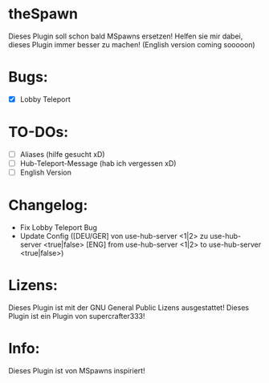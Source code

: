 # theSpawn
Dieses Plugin soll schon bald MSpawns ersetzen! Helfen sie mir dabei, dieses Plugin immer besser zu machen! (English version coming sooooon)

# Bugs:
- [X] Lobby Teleport

# TO-DOs:
- [ ] Aliases (hilfe gesucht xD)
- [ ] Hub-Teleport-Message (hab ich vergessen xD)
- [ ] English Version

# Changelog:
- Fix Lobby Teleport Bug
- Update Config ([DEU/GER] von use-hub-server <1|2> zu use-hub-server <true|false>  [ENG] from use-hub-server <1|2> to use-hub-server <true|false>)

# Lizens:
Dieses Plugin ist mit der GNU General Public Lizens ausgestattet!
Dieses Plugin ist ein Plugin von supercrafter333!

# Info:
Dieses Plugin ist von MSpawns inspiriert!
